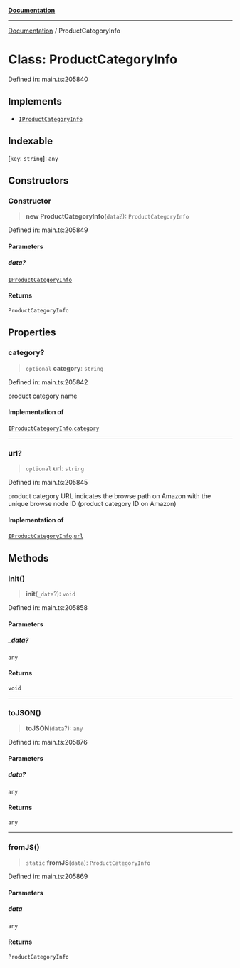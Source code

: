 [**Documentation**](../README.md)

***

[Documentation](../README.md) / ProductCategoryInfo

# Class: ProductCategoryInfo

Defined in: main.ts:205840

## Implements

- [`IProductCategoryInfo`](../interfaces/IProductCategoryInfo.md)

## Indexable

\[`key`: `string`\]: `any`

## Constructors

### Constructor

> **new ProductCategoryInfo**(`data`?): `ProductCategoryInfo`

Defined in: main.ts:205849

#### Parameters

##### data?

[`IProductCategoryInfo`](../interfaces/IProductCategoryInfo.md)

#### Returns

`ProductCategoryInfo`

## Properties

### category?

> `optional` **category**: `string`

Defined in: main.ts:205842

product category name

#### Implementation of

[`IProductCategoryInfo`](../interfaces/IProductCategoryInfo.md).[`category`](../interfaces/IProductCategoryInfo.md#category)

***

### url?

> `optional` **url**: `string`

Defined in: main.ts:205845

product category URL
indicates the browse path on Amazon with the unique browse node ID (product category ID on Amazon)

#### Implementation of

[`IProductCategoryInfo`](../interfaces/IProductCategoryInfo.md).[`url`](../interfaces/IProductCategoryInfo.md#url)

## Methods

### init()

> **init**(`_data`?): `void`

Defined in: main.ts:205858

#### Parameters

##### \_data?

`any`

#### Returns

`void`

***

### toJSON()

> **toJSON**(`data`?): `any`

Defined in: main.ts:205876

#### Parameters

##### data?

`any`

#### Returns

`any`

***

### fromJS()

> `static` **fromJS**(`data`): `ProductCategoryInfo`

Defined in: main.ts:205869

#### Parameters

##### data

`any`

#### Returns

`ProductCategoryInfo`
